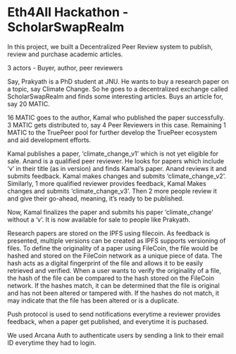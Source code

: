 
  # Eth4All Hackathon - ScholarSwapRealm

  In this project, we built a Decentralized Peer Review system to publish, review and purchase academic articles.
  
  3 actors - Buyer, author, peer reviewers
  
  Say, Prakyath is a PhD student at JNU. He wants to buy a research paper on a topic, say Climate Change. So he goes to a decentralized exchange called ScholarSwapRealm and finds some interesting articles. Buys an article for, say 20 MATIC. 

  16 MATIC goes to the author, Kamal who published the paper successfully. 3 MATIC gets distributed to, say 4 Peer Reviewers in this case. Remaining 1    MATIC to the TruePeer pool for further develop the TruePeer ecosystem and aid development efforts.
  
  Kamal publishes a paper, ‘climate_change_v1’ which is not yet eligible for sale. Anand is a qualified peer reviewer. He looks for papers which include ‘v‘ in their title (as in version) and finds Kamal’s paper. Anand reviews it and submits feedback. Kamal makes changes and submits ‘climate_change_v2’. Similarly, 1 more qualified reviewer provides feedback, Kamal Makes changes and submits ‘climate_change_v3’. Then 2 more people review it and give their go-ahead, meaning, it’s ready to be published. 

  Now, Kamal finalizes the paper and submits his paper ‘climate_change’ without a ‘v’. It is now available for sale to people like Prakyath.

  Research papers are stored on the IPFS using filecoin. As feedback is presented, multiple versions can be created as IPFS supports versioning of files. To define the originality of a paper using FileCoin, the file would be hashed and stored on the FileCoin network as a unique piece of data. The hash acts as a digital fingerprint of the file and allows it to be easily retrieved and verified. When a user wants to verify the originality of a file, the hash of the file can be compared to the hash stored on the FileCoin network. If the hashes match, it can be determined that the file is original and has not been altered or tampered with. If the hashes do not match, it may indicate that the file has been altered or is a duplicate.
  
  Push protocol is used to send notifications everytime a reviewer provides feedback, when a paper get published, and everytime it is puchased.
  
  We used Arcana Auth to authenticate users by sending a link to their email ID everytime they had to login.
